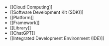 - [[Cloud Computing]]
- [[Software Development Kit (SDK)]]
- [[Platform]]
- [[Framework]]
- [[Library]]
- [[ChatGPT]]
- [[Integrated Development Environment (IDE)]]